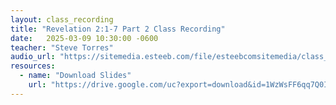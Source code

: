 ```yaml
---
layout: class_recording
title: "Revelation 2:1-7 Part 2 Class Recording"
date:   2025-03-09 10:30:00 -0600
teacher: "Steve Torres"
audio_url: "https://sitemedia.esteeb.com/file/esteebcomsitemedia/class_recordings/Revelation-2_1-7-Part-2.mp3"
resources:
  - name: "Download Slides"
    url: "https://drive.google.com/uc?export=download&id=1WzWsFF6qq7Q0IxNbCJ4BkF-e0OHOZMK8"
---
```

